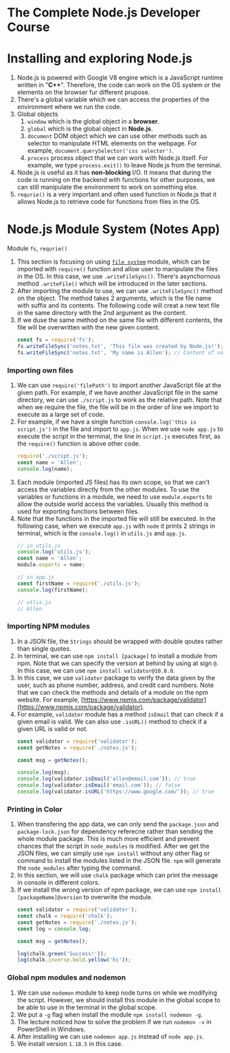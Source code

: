 # The Complete Node.js Developer Course 

# Installing and exploring Node.js 
1. Node.js is powered with Google V8 engine which is a JavaScript runtime written in "**C++**". Therefore, the code can work on the OS system or the elements on the browser fur different prupose. 
1. There's a global variable which we can access the properties of the environment where we run the code. 
1. Global objects 
    1. `window` which is the global object in a **browser**. 
    1. `global` which is the global object in **Node.js**.
    1. `document` DOM object which we can use other methods such as selector to manipulate HTML elements on the webpage. For example, `document.querySelector('css selector')`.
    1. `process` process object that we can work with Node.js itself. For example, we type `process.exit()` to leave Node.js from the terminal. 
1. Node.js is useful as it has **non-blocking** I/O. It means that during the code is running on the backend with functions for other purposes, we can still manipulate the environment to work on something else. 
1. `requrie()` is a very important and often used function in Node.js that it allows Node.js to retrieve code for functions from files in the OS. 



# Node.js Module System (Notes App)
Module `fs`, `requrie()`
1. This section is focusing on using [`file system`](https://nodejs.org/api/fs.html) module, which can be imported with `require()` function and allow user to manipulate the files in the OS. In this case, we use `.writeFileSync()`. There's asynchornous method `.writeFile()` which will be introduced in the later sections. 
1. After importing the module to use, we can use `.writeFileSync()` method on the object. The method takes 2 arguments, which is the file name with suffix and its contents. The following code will creat a new text file in the same directory with the 2nd argument as the content. 
1. If we duse the same method on the same file with different contents, the file will be overwritten with the new given content. 
    ```js 
    const fs = require('fs');
    fs.writeFileSync('notes.txt', 'This file was created by Node.js!');
    fs.writeFileSync('notes.txt', 'My name is Allen'); // Content of notes.txt is changed to the new given argument 
    ```

### Importing own files 
1. We can use `require('filePath')` to import another JavaScript file at the given path. For example, if we have another JavaScript file in the same directory, we can use `./script.js` to work as the relative path. Note that when we require the file, the file will be in the order of line we import to execute as a large set of code. 
1. For example, if we have a single function `console.log('this is script.js')` in the file and import to `app.js`. When we use `node app.js` to execute the script in the terminal, the line in `script.js` executes first, as the `require()` function is above other code. 
    ```js 
    require('./script.js'); 
    const name = 'Allen';
    console.log(name); 
    ```
1. Each module (imported JS files) has its own scope, so that we can't access the variables directly from the other modules. To use the variables or functions in a module, we need to use `module.exports` to allow the outside world access the variables. Usually this method is used for exporting functions between files. 
1. Note that the functions in the imported file will still be executed. In the following case, when we execute `app.js` with `node` it prints 2 strings in terminal, which is the `console.log()` in `utils.js` and `app.js`. 
    ```js 
    // in utils.js 
    console.log('utils.js');
    const name = 'Allen'; 
    module.exports = name; 

    // in app.js 
    const firstName = require('./utils.js'); 
    console.log(firstName);

    // utlis.js
    // Allen
    ```

### Importing NPM modules 
1. In a JSON file, the `Strings` should be wrapped with double qoutes rather than single quotes. 
1. In terminal, we can use `npm install [package]` to install a module from npm. Note that we can specify the version at behind by using at sign `@`. In this case, we can use `npm install validator@10.8.0`. 
1. In this case, we use `validator` package to verify the data given by the user, such as phone number, address, and credit card numbers. Note that we can check the methods and details of a module on the npm website. For example, [https://www.npmjs.com/package/validator](https://www.npmjs.com/package/validator). 
1. For example, `validator` module has a method `isEmail` that can check if a given email is valid. We can also use `.isURL()` method to check if a given URL is valid or not. 
    ```js 
    const validator = require('validator');
    const getNotes = require('./notes.js');

    const msg = getNotes();

    console.log(msg);
    console.log(validator.isEmail('allen@email.com')); // true 
    console.log(validator.isEmail('email.com')); // false 
    console.log(validator.isURL('https://www.google.com/')); // true 
    ```

### Printing in Color 
1. When transfering the app data, we can only send the `package.json` and `package-lock.json` for dependency referecne rather than sending the whole module package. This is much more efficient and prevent chances that the script in `node_modules` is modified. After we get the JSON files, we can simply use `npm install` without any other flag or command to install the modules listed in the JSON file. `npm` will generate the `node_modules` after typing the command. 
1. In this section, we will use `chalk` package which can print the message in console in different colors. 
1. If we install the wrong version of npm package, we can use `npm install [packageName]@version` to overwrite the module. 
    ```js 
    const validator = require('validator');
    const chalk = require('chalk');
    const getNotes = require('./notes.js');
    const log = console.log;

    const msg = getNotes();

    log(chalk.green('Success!'));
    log(chalk.inverse.bold.yellow('hi'));
    ```

### Global npm modules and nodemon 
1. We can use `nodemon` module to keep node turns on while we modifying the script. However, we should install this module in the global scope to be able to use in the terminal in the global scope. 
1. We put a `-g` flag when install the module `npm install nodemon -g`. 
1. The lecture noticed how to solve the problem if we run `nodemon -v` in PowerShell in Windows. 
1. After installing we can use `nodemon app.js` instead of `node app.js`. 
1. We install version `1.18.5` in this case. 
